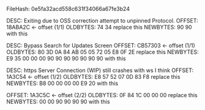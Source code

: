 FileHash:
0e5fa32acd558c631f34066a67fe3b24


DESC: Exiting due to OSS correction attempt to unpinned Protocol.
OFFSET: 18ABA2C <- offset (1/1)
OLDBYTES: 74 34 replace this
NEWBYTES: 90 90 with this

DESC: Bypass Search for Updates Screen
OFFSET: CB57303 <- offset (1/1)
OLDBYTES: 80 3D 0A 84 AB 05 05 72 05 E8 0F 2E replace this
NEWBYTES: E9 35 00 00 00 90 90 90 90 90 90 90 with this

DESC: https Server Connection (WIP) still crashes with ws I think
OFFSET: 1A3C54 <- offset (1/2)
OLDBYTES: E8 57 52 07 0D 83 F8 replace this
NEWBYTES: B8 00 00 00 00 E9 20 with this

OFFSET: 1A3C5C <- offset (2/2)
OLDBYTES: 0F 84 1C 00 00 00 replace this
NEWBYTES: 00 00 90 90 90 90 with this